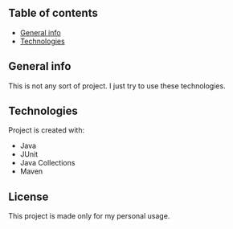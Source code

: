 ## Table of contents
* [General info](#general-info)
* [Technologies](#technologies)
## General info
This is not any sort of project. I just try to use these technologies.
## Technologies
Project is created with:
* Java
* JUnit
* Java Collections
* Maven
## License
This project is made only for my personal usage.